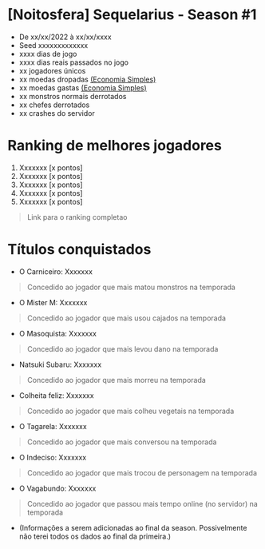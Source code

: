 # [Noitosfera] Sequelarius - Season #1
- De xx/xx/2022 à xx/xx/xxxx
- Seed xxxxxxxxxxxxx
- xxxx dias de jogo
- xxxx dias reais passados no jogo
- xx jogadores únicos
- xx moedas dropadas [(Economia Simples)](https://github.com/otomay/Economia-Simples)
- xx moedas gastas [(Economia Simples)](https://github.com/otomay/Economia-Simples)
- xx monstros normais derrotados
- xx chefes derrotados
- xx crashes do servidor

# Ranking de melhores jogadores
1. Xxxxxxx [x pontos]
2. Xxxxxxx [x pontos]
3. Xxxxxxx [x pontos]
4. Xxxxxxx [x pontos]
5. Xxxxxxx [x pontos]
> Link para o ranking completao

# Títulos conquistados
- O Carniceiro: Xxxxxxx
> Concedido ao jogador que mais matou monstros na temporada
- O Mister M: Xxxxxxx
> Concedido ao jogador que mais usou cajados na temporada
- O Masoquista: Xxxxxxx
> Concedido ao jogador que mais levou dano na temporada
- Natsuki Subaru: Xxxxxxx
> Concedido ao jogador que mais morreu na temporada
- Colheita feliz: Xxxxxxx
> Concedido ao jogador que mais colheu vegetais na temporada
- O Tagarela: Xxxxxxx
> Concedido ao jogador que mais conversou na temporada
- O Indeciso: Xxxxxxx
> Concedido ao jogador que mais trocou de personagem na temporada 
- O Vagabundo: Xxxxxxx
> Concedido ao jogador que passou mais tempo online (no servidor) na temporada
- (Informações a serem adicionadas ao final da season. Possivelmente não terei todos os dados ao final da primeira.)
